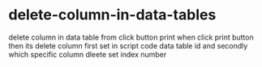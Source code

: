 # delete-column-in-data-tables
delete column in data table from click button print when click print button then its delete column first set in script  code data table id and secondly which specific column dleete set index number 
